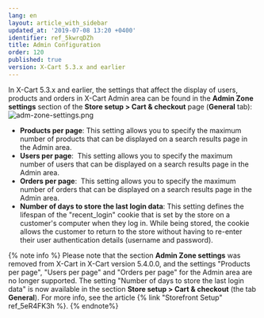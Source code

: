```yaml
---
lang: en
layout: article_with_sidebar
updated_at: '2019-07-08 13:20 +0400'
identifier: ref_5kwrqDZh
title: Admin Configuration
order: 120
published: true
version: X-Cart 5.3.x and earlier
---
```

In X-Cart 5.3.x and earlier, the settings that affect the display of users, products and orders in X-Cart Admin area can be found in the **Admin Zone settings** section of the **Store setup > Cart & checkout** page (**General** tab):
![adm-zone-settings.png]({{site.baseurl}}/attachments/ref_5kwrqDZh/adm-zone-settings.png)


*   **Products per page**: This setting allows you to specify the maximum number of products that can be displayed on a search results page in the Admin area.
*   **Users per page**:  This setting allows you to specify the maximum number of users that can be displayed on a search results page in the Admin area.
*   **Orders per page**:  This setting allows you to specify the maximum number of orders that can be displayed on a search results page in the Admin area.
*   **Number of days to store the last login data**: This setting defines the lifespan of the "recent_login" cookie that is set by the store on a customer's computer when they log in. While being stored, the cookie allows the customer to return to the store without having to re-enter their user authentication details (username and password).

{% note info %}
Please note that the section **Admin Zone settings** was removed from X-Cart in X-Cart version 5.4.0.0, and the settings "Products per page", "Users per page" and "Orders per page" for the Admin area are no longer supported. The setting "Number of days to store the last login data" is now available in the section **Store setup > Cart & checkout**  (the tab **General**). For more info, see the article {% link "Storefront Setup" ref_5eR4FK3h %}. 
{% endnote%}
